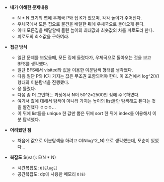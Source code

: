 - **내가 이해한 문제내용**
  - N * N 크기의 맵에 우체국 P와 집 K가 있으며, 각각 높이가 주어진다.
  - 우체국에서 모든 집으로 물건을 배달한 뒤에 우체국으로 돌아오게 된다.
  - 이때 모든집을 배달할때 들린 높이의 최대값과 최솟값의 차를 피로도라 한다.
  - 피로도의 최소값을 구하여라.

- **접근 방식**
  - 일단 문제를 보았을때, 모든 집에 들렸다가, 우체국으로 돌아오는 것을 보고 BFS를 생각했다.
  - 일단 BFS에서 visited와 값을 이용한 이분탐색 형태를 생각했다.
  - 다음 일단 P와 K가 가지는 값은 무조권 포함되어야 한다. 이 조건에서 log^2(V)형태의 이분탐색을 진행했다.
  - 응 틀렸다.
  - 다음 좀 더 고민하는 과정에서 N이 50^2=2500인 점에 주목하였다.
  - 여기서 값에 대해서 탐색이 아니라 가지는 높이의 list들만 탐색해도 된다는 것을 발견했다 ㅇㅁㅇ...
  - 이 뒤에 list들을 unique 한 값만 뽑은 뒤에 sort 한 뒤에 index를 이용해서 이분 탐색했다.

- **어려웠던 점**
  - 처음에 값으로 이분탐색을 하려고 O(Nlog^2_N) 으로 생각했는데, 모순이 있었다...

- **복잡도**
  $(var): E(N * N)
  - 시간복잡도: `O(ElogE)`
  - 공간복잡도: dp에 사용한 메모리 `O(E)`